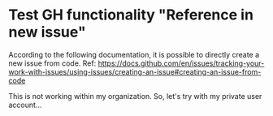 # Test GH functionality "Reference in new issue"

According to the following documentation, it is possible to directly create a new issue from code.
Ref: https://docs.github.com/en/issues/tracking-your-work-with-issues/using-issues/creating-an-issue#creating-an-issue-from-code

This is not working within my organization. So, let's try with my private user account...

